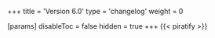 +++
title = 'Version 6.0'
type = 'changelog'
weight = 0

[params]
  disableToc = false
  hidden = true
+++
{{< piratify >}}
